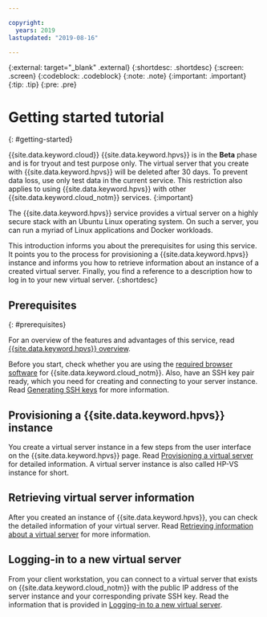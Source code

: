 ```yaml
---

copyright:
  years: 2019
lastupdated: "2019-08-16"

---
```


{:external: target="_blank" .external}
{:shortdesc: .shortdesc}
{:screen: .screen}
{:codeblock: .codeblock}
{:note: .note}
{:important: .important}
{:tip: .tip}
{:pre: .pre}

# Getting started tutorial  <!-- ******** with {{site.data.keyword.cloud_notm}} {{site.data.keyword.hpvs}} ****** -->
{: #getting-started}

{{site.data.keyword.cloud}} {{site.data.keyword.hpvs}} is in the **Beta** phase and is for tryout and test purpose only. The virtual server that you create with {{site.data.keyword.hpvs}} will be deleted after 30 days. To prevent data loss, use only test data in the current service. This restriction also applies to using {{site.data.keyword.hpvs}} with other {{site.data.keyword.cloud_notm}} services.
{:important}

The {{site.data.keyword.hpvs}} service provides a virtual server on a highly secure stack with an Ubuntu Linux operating system. On such a server, you can run a myriad of Linux applications and Docker workloads.

This introduction informs you about the prerequisites for using this service. It points you to the process for provisioning a {{site.data.keyword.hpvs}} instance and informs you how to retrieve information about an instance of a created virtual server.
Finally, you find a reference to a description how to log in to your new virtual server.
{:shortdesc}

## Prerequisites
{: #prerequisites}

For an overview of the features and advantages of this service, read [{{site.data.keyword.hpvs}} overview](/docs/services/hp-virtual-servers?topic=hp-virtual-servers-overview).

Before you start, check whether you are using the [required browser software](/docs/overview?topic=overview-prereqs-platform) for {{site.data.keyword.cloud_notm}}. Also, have an SSH key pair ready, which you need for creating and connecting to your server instance. Read [Generating SSH keys](/docs/services/hp-virtual-servers?topic=hp-virtual-servers-generate_ssh) for more information.


## Provisioning a {{site.data.keyword.hpvs}} instance

You create a virtual server instance in a few steps from the user interface on the {{site.data.keyword.hpvs}} page.
Read [Provisioning a virtual server](/docs/services/hp-virtual-servers?topic=hp-virtual-servers-provision) for detailed information.
A virtual server instance is also called HP-VS instance for short.

## Retrieving virtual server information

After you created an instance of {{site.data.keyword.hpvs}}, you can check the detailed information of your virtual server.
Read [Retrieving information about a virtual server](/docs/services/hp-virtual-servers?topic=hp-virtual-servers-retrieve-info-vs) for more information.


## Logging-in to a new virtual server

From your client workstation, you can connect to a virtual server that exists on {{site.data.keyword.cloud_notm}} with the public IP address of the server instance and your corresponding private SSH key. Read the information that is provided in [Logging-in to a new virtual server](/docs/services/hp-virtual-servers?topic=hp-virtual-servers-connect_vs).
